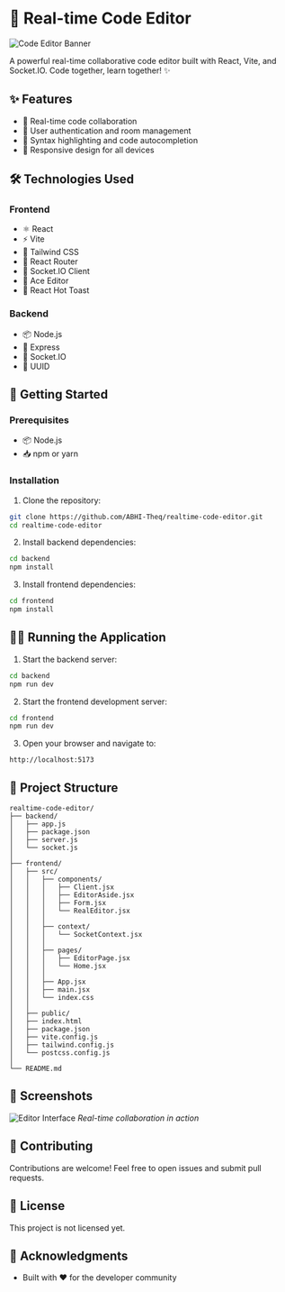 # 🚀 Real-time Code Editor

![Code Editor Banner](https://images.unsplash.com/photo-1461749280684-dccba630e2f6?auto=format&fit=crop&q=80&w=1200&h=400)

A powerful real-time collaborative code editor built with React, Vite, and Socket.IO. Code together, learn together! ✨

## ✨ Features

- 🔄 Real-time code collaboration
- 🔐 User authentication and room management
- 🎨 Syntax highlighting and code autocompletion
- 📱 Responsive design for all devices

## 🛠️ Technologies Used

### Frontend
- ⚛️ React
- ⚡ Vite
- 🎨 Tailwind CSS
- 🔄 React Router
- 🔌 Socket.IO Client
- 📝 Ace Editor
- 🍞 React Hot Toast

### Backend
- 📦 Node.js
- 🚂 Express
- 🔌 Socket.IO
- 🎯 UUID

## 🚀 Getting Started

### Prerequisites

- 📦 Node.js
- 📥 npm or yarn

### Installation

1. Clone the repository:
```sh
git clone https://github.com/ABHI-Theq/realtime-code-editor.git
cd realtime-code-editor
```

2. Install backend dependencies:
```sh
cd backend
npm install
```

3. Install frontend dependencies:
```sh
cd frontend
npm install
```

## 🏃‍♂️ Running the Application

1. Start the backend server:
```sh
cd backend
npm run dev
```

2. Start the frontend development server:
```sh
cd frontend
npm run dev
```

3. Open your browser and navigate to:
```
http://localhost:5173
```

## 📁 Project Structure

```
realtime-code-editor/
├── backend/
│   ├── app.js
│   ├── package.json
│   ├── server.js
│   └── socket.js
│
├── frontend/
│   ├── src/
│   │   ├── components/
│   │   │   ├── Client.jsx
│   │   │   ├── EditorAside.jsx
│   │   │   ├── Form.jsx
│   │   │   └── RealEditor.jsx
│   │   │
│   │   ├── context/
│   │   │   └── SocketContext.jsx
│   │   │
│   │   ├── pages/
│   │   │   ├── EditorPage.jsx
│   │   │   └── Home.jsx
│   │   │
│   │   ├── App.jsx
│   │   ├── main.jsx
│   │   └── index.css
│   │
│   ├── public/
│   ├── index.html
│   ├── package.json
│   ├── vite.config.js
│   ├── tailwind.config.js
│   └── postcss.config.js
│
└── README.md
```

## 📸 Screenshots

![Editor Interface](https://images.unsplash.com/photo-1555066931-4365d14bab8c?auto=format&fit=crop&q=80&w=1200&h=600)
*Real-time collaboration in action*

## 🤝 Contributing

Contributions are welcome! Feel free to open issues and submit pull requests.

## 📝 License

This project is not licensed yet.

## 🙏 Acknowledgments
- Built with ❤️ for the developer community
